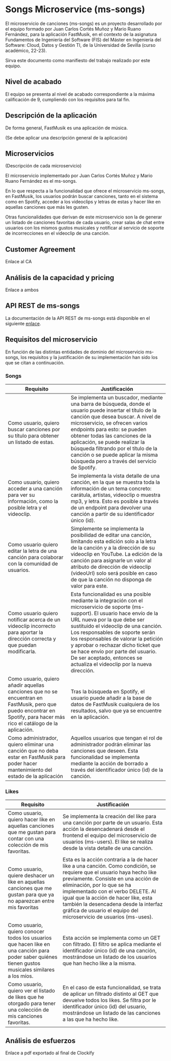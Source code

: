 # Songs Microservice (ms-songs)

El microservicio de canciones (ms-songs) es un proyecto desarrollado por el equipo formado por Juan Carlos Cortés Muñoz y Mario Ruano Fernández, para la aplicación FastMusik, en el contexto de la asignatura Fundamentos de Ingeniería del Software (FIS) del Máster en Ingeniería del Software: Cloud, Datos y Gestión TI, de la Universidad de Sevilla (curso académico, 22-23).

Sirva este documento como manifiesto del trabajo realizado por este equipo.

## Nivel de acabado

El equipo se presenta al nivel de acabado correspondiente a la máxima calificación de 9, cumpliendo con los requisitos para tal fin.

## Descripción de la aplicación

De forma general, FastMusik es una aplicación de música.

(Se debe aplicar una descripción general de la aplicación)

## Microservicios

(Descripción de cada microservicio)

El microservicio implementado por Juan Carlos Cortés Muñoz y Mario Ruano Fernández es el ms-songs.

En lo que respecta a la funcionalidad que ofrece el microservicio ms-songs, en FastMusik, los usuarios podrán buscar canciones, tanto en el sistema como en Spotify, acceder a los videoclips y letras de estas y hacer like en aquellas canciones que más les gusten.

Otras funcionalidades que derivan de este microservicio son la de generar un listado de canciones favoritas de cada usuario, crear salas de chat entre usuarios con los mismos gustos musicales y notificar al servicio de soporte de incorrecciones en el videoclip de una canción.

## Customer Agreement

Enlace al CA

## Análisis de la capacidad y pricing

Enlace a ambos

## API REST de ms-songs

La documentación de la API REST de ms-songs está disponible en el siguiente [enlace](https://songs-fastmusik-marmolpen3.cloud.okteto.net/docs/).

## Requisitos del microservicio

En función de las distintas entidades de dominio del microservicio ms-songs, los requisitos y la justificación de su implementación han sido los que se citan a continuación.

### Songs

| Requisito                                                                                                                                                                | Justificación                                                                                                                                                                                                                                                                                                                                                                                                                              |
| ------------------------------------------------------------------------------------------------------------------------------------------------------------------------ | ------------------------------------------------------------------------------------------------------------------------------------------------------------------------------------------------------------------------------------------------------------------------------------------------------------------------------------------------------------------------------------------------------------------------------------------ |
| Como usuario, quiero buscar canciones por su título para obtener un listado de estas.                                                                                    | Se implementa un buscador, mediante una barra de búsqueda, donde el usuario puede insertar el título de la canción que desea buscar. A nivel de microservicio, se ofrecen varios endpoints para esto: se pueden obtener todas las canciones de la aplicación, se puede realizar la búsqueda filtrando por el título de la canción o se puede aplicar la misma búsqueda pero a través del servicio de Spotify.                              |
| Como usuario, quiero acceder a una canción para ver su información, como la posible letra y el videoclip.                                                                | Se implementa la vista detalle de una canción, en la que se muestra toda la información de un tema concreto: carátula, artistas, videoclip o muestra mp3, y letra. Esto es posible a través de un endpoint para devolver una canción a partir de su identificador único (id).                                                                                                                                                              |
| Como usuario quiero editar la letra de una canción para colaborar con la comunidad de usuarios.                                                                          | Simplemente se implementa la posibilidad de editar una canción, limitando esta edición solo a la letra de la canción y a la dirección de su videoclip en YouTube. La edición de la canción para asignarle un valor al atributo de dirección de videoclip (videoUrl) solo será posible en caso de que la canción no disponga de valor para este.                                                                                            |
| Como usuario quiero notificar acerca de un videoclip incorrecto para aportar la dirección correcta y que puedan modificarla.                                             | Esta funcionalidad es una posible mediante la integración con el microservicio de soporte (ms-support). El usuario hace envío de la URL nueva por la que debe ser sustituido el videoclip de una canción. Los responsables de soporte serán los responsables de valorar la petición y aprobar o rechazar dicho ticket que se hace envío por parte del usuario. De ser aceptado, entonces se actualiza el videoclip por la nueva dirección. |
| Como usuario, quiero añadir aquellas canciones que no se encuentran en FastMusik, pero que puedo encontrar en Spotify, para hacer más rico el catálogo de la aplicación. | Tras la búsqueda en Spotify, el usuario puede añadir a la base de datos de FastMusik cualquiera de los resultados, salvo que ya se encuentre en la aplicación.                                                                                                                                                                                                                                                                             |
| Como administrador, quiero eliminar una canción que no deba estar en FastMusik para poder hacer mantenimiento del estado de la aplicación                                | Aquellos usuarios que tengan el rol de administrador podrán eliminar las canciones que deseen. Esta funcionalidad se implementa mediante la acción de borrado a través del identificador único (id) de la canción.                                                                                                                                                                                                                         |

### Likes

| Requisito                                                                                                                                            | Justificación                                                                                                                                                                                                                                                                                                                                                                             |
| ---------------------------------------------------------------------------------------------------------------------------------------------------- | ----------------------------------------------------------------------------------------------------------------------------------------------------------------------------------------------------------------------------------------------------------------------------------------------------------------------------------------------------------------------------------------- |
| Como usuario, quiero hacer like en aquellas canciones que me gustan para contar con una colección de mis favoritas.                                  | Se implementa la creación del like para una canción por parte de un usuario. Esta acción la desencadenará desde el frontend el equipo del microservicio de usuarios (ms-users). El like se realiza desde la vista detalle de una canción.                                                                                                                                                 |
| Como usuario, quiere deshacer un like en aquellas canciones que me gustan para que ya no aparezcan entre mis favoritas                               | Esta es la acción contraria a la de hacer like a una canción. Como condición, se requiere que el usuario haya hecho like previamente. Consiste en una acción de eliminación, por lo que se ha implementado con el verbo DELETE. Al igual que la acción de hacer like, esta también la desencadena desde la interfaz gráfica de usuario el equipo del microservicio de usuarios (ms-uses). |
| Como usuario, quiero conocer todos los usuarios que hacen like en una canción para poder saber quiénes tienen gustos musicales similares a los míos. | Esta acción se implementa como un GET con filtrado. El filtro se aplica mediante el identificador único (id) de una canción, mostrándose un listado de los usuarios que han hecho like a la misma.                                                                                                                                                                                        |
| Como usuario, quiero ver el listado de likes que he otorgado para tener una colección de mis canciones favoritas.                                    | En el caso de esta funcionalidad, se trata de aplicar un filtrado distinto al GET que devuelve todos los likes. Se filtra por le identificador único (id) del usuario, mostrándose un listado de las canciones a las que ha hecho like.                                                                                                                                                   |

## Análisis de esfuerzos

Enlace a pdf exportado al final de Clockify
